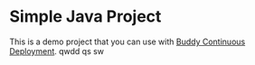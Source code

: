 # Simple Java Project
This is a demo project that you can use with [Buddy Continuous Deployment](https://buddy.works).
qwdd
qs
sw
